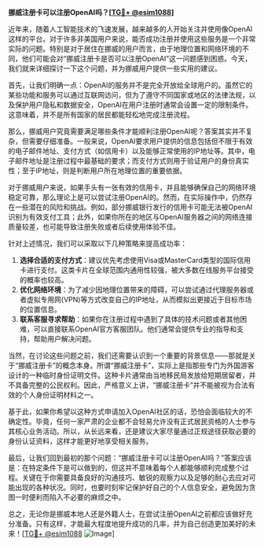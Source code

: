**挪威注册卡可以注册OpenAI吗？[[TG💪+ @esim1088](https://t.me/s/esim1088)]**

近年来，随着人工智能技术的飞速发展，越来越多的人开始关注并使用像OpenAI这样的平台。对于许多非美国用户来说，能否成功注册并使用这些服务是一个非常实际的问题。特别是对于居住在挪威的用户而言，由于地理位置和网络环境的不同，他们可能会对“挪威注册卡是否可以注册OpenAI”这一问题感到困惑。今天，我们就来详细探讨一下这个问题，并为挪威用户提供一些实用的建议。

首先，让我们明确一点：OpenAI的服务并不是完全开放给全球用户的。虽然它的某些功能和服务可以通过互联网访问，但为了遵守不同国家或地区的法律法规，以及保护用户隐私和数据安全，OpenAI在用户注册时通常会设置一定的限制条件。这意味着，并不是所有国家的居民都能轻松地完成注册流程。

那么，挪威用户究竟需要满足哪些条件才能顺利注册OpenAI呢？答案其实并不复杂，但需要仔细准备。一般来说，OpenAI要求用户提供的信息包括但不限于有效的电子邮件地址、支付方式（如信用卡）以及能够正常使用的IP地址等。其中，电子邮件地址是注册过程中最基础的要求；而支付方式则用于验证用户的身份真实性；至于IP地址，则是判断用户所在地理位置的重要依据。

对于挪威用户来说，如果手头有一张有效的信用卡，并且能够确保自己的网络环境稳定可靠，那么理论上是可以尝试注册OpenAI的。然而，在实际操作中，仍然存在一些潜在的风险和挑战。例如，部分挪威银行发行的信用卡可能无法被OpenAI识别为有效支付工具；此外，如果你所在的地区与OpenAI服务器之间的网络连接质量较差，也可能导致注册失败或者后续使用体验不佳。

针对上述情况，我们可以采取以下几种策略来提高成功率：

1. **选择合适的支付方式**：建议优先考虑使用Visa或MasterCard类型的国际信用卡进行支付。这类卡片在全球范围内通用性较强，被大多数在线服务平台接受的概率也较高。
2. **优化网络环境**：为了减少因地理位置带来的障碍，可以尝试通过代理服务器或者虚拟专用网(VPN)等方式改变自己的IP地址，从而模拟出更接近于目标市场的位置信息。
3. **联系客服寻求帮助**：如果你在注册过程中遇到了具体的技术问题或者其他困难，可以直接联系OpenAI官方客服团队。他们通常会提供专业的指导和支持，帮助用户解决问题。

当然，在讨论这些问题之前，我们还需要认识到一个重要的背景信息——那就是关于“挪威注册卡”的概念本身。所谓“挪威注册卡”，实际上是指那些专门为外国游客设计的一种临时身份证明文件。这种卡片通常由当地移民局发放给短期居留者，并不具备完整的公民权利。因此，严格意义上讲，“挪威注册卡”并不能被视为合法有效的个人身份证明材料之一。

基于此，如果你希望以这种方式申请加入OpenAI社区的话，恐怕会面临较大的不确定性。毕竟，任何一家严肃的企业都不会轻易允许没有正式居民资格的人士参与其核心业务活动。所以，从长远来看，还是建议大家尽量通过正规途径获取必要的身份认证资料，这样才能更好地享受相关服务。

最后，让我们回到最初的那个问题：“挪威注册卡可以注册OpenAI吗？”答案应该是：在特定条件下是可以做到的，但这并不意味着每个人都能够顺利完成整个过程。关键在于你需要具备良好的沟通技巧、敏锐的观察力以及足够的耐心去应对可能出现的各种状况。同时，也要时刻牢记保护好自己的个人信息安全，避免因为贪图一时便利而陷入不必要的麻烦之中。

总之，无论你是挪威本地人还是外籍人士，在尝试注册OpenAI之前都应该做好充分准备。只有这样，才能最大程度地提升成功的几率，并为自己创造更加美好的未来！[[TG💪+ @esim1088](https://t.me/s/esim1088) ![Image](https://i.postimg.cc/4NQfJmqS/Snipaste-2025-05-13-00-14-12.png)]